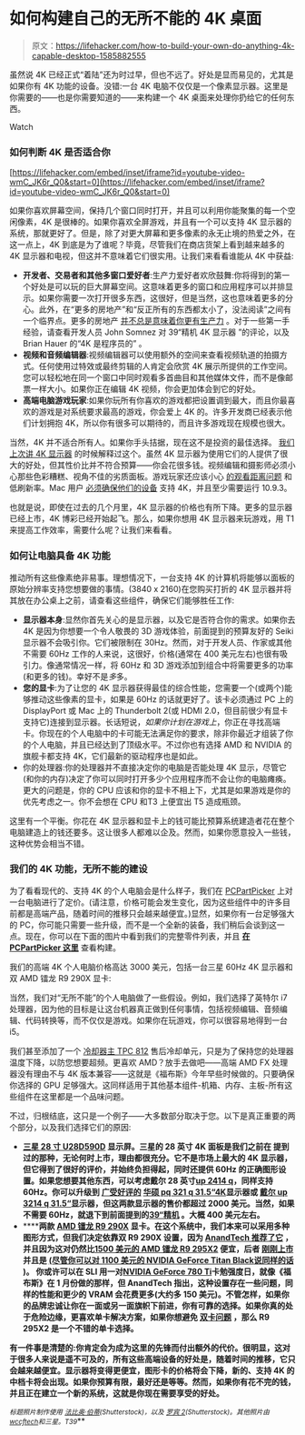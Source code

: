 # 如何构建自己的无所不能的 4K 桌面

> 原文：<https://lifehacker.com/how-to-build-your-own-do-anything-4k-capable-desktop-1585882555>

虽然说 4K 已经正式“着陆”还为时过早，但也不远了。好处是显而易见的，尤其是如果你有 4K 功能的设备。没错:一台 4K 电脑不仅仅是一个像素显示器。这里是你需要的——也是你需要知道的——来构建一个 4K 桌面来处理你扔给它的任何东西。

Watch

### 如何判断 4K 是否适合你

 [https://lifehacker.com/embed/inset/iframe?id=youtube-video-wmC_JK6r_Q0&start=0](https://lifehacker.com/embed/inset/iframe?id=youtube-video-wmC_JK6r_Q0&start=0) 

如果你喜欢屏幕空间，保持几个窗口同时打开，并且可以利用你能聚集的每一个空闲像素，4K 是很棒的。如果你喜欢全屏游戏，并且有一个可以支持 4K 显示器的系统，那就更好了。但是，除了对更大屏幕和更多像素的永无止境的热爱之外，在这一点上，4K 到底是为了谁呢？毕竟，尽管我们在商店货架上看到越来越多的 4K 显示器和电视，但这并不意味着它们很实用。让我们来看看谁能从 4K 中获益:

*   **开发者、交易者和其他多窗口爱好者**:生产力爱好者欢欣鼓舞:你将得到的第一个好处是可以玩的巨大屏幕空间。这意味着更多的窗口和应用程序可以并排显示。如果你需要一次打开很多东西，这很好，但是当然，这也意味着更多的分心。此外，在“更多的房地产”和“反正所有的东西都太小了，没法阅读”之间有一个临界点。更多的房地产 [并不总是意味着你更有生产力](http://lifehacker.com/seven-productivity-myths-debunked-by-science-and-comm-5965826) 。对于一些第一手经验，请查看开发人员 John Somnez 对 39“精机 4K 显示器 ”的评论，以及 Brian Hauer 的“4K 是程序员的” 。
*   **视频和音频编辑器**:视频编辑器可以使用额外的空间来查看视频轨道的拍摄方式。任何使用过特效或最终剪辑的人肯定会欣赏 4K 展示所提供的工作空间。您可以轻松地在同一个窗口中同时观看多首曲目和其他媒体文件，而不是像邮票一样大小。如果你正在编辑 4K 视频，你会更加体会到它的好处。
*   **高端电脑游戏玩家**:如果你玩所有你喜欢的游戏都把设置调到最大，而且你最喜欢的游戏是对系统要求最高的游戏，你会爱上 4K 的。许多开发商已经表示他们计划拥抱 4K，所以你有很多可以期待的，而且许多游戏现在规模也很大。

当然，4K 并不适合所有人。如果你手头拮据，现在这不是投资的最佳选择。 [我们上次讲 4K 显示器](http://lifehacker.com/what-is-4k-and-should-i-buy-a-4k-display-right-now-1540920905) 的时候解释过这个。虽然 4K 显示器为使用它们的人提供了很大的好处，但其性价比并不符合预算——你会花很多钱。视频编辑和摄影师必须小心那些色彩糟糕、视角不佳的劣质面板。游戏玩家还应该小心 [的观看距离问题](http://www.gamesradar.com/what-difference-between-1080p-and-720p-gamer) 和低刷新率。Mac 用户 [必须确保他们的设备](http://support.apple.com/kb/ht6008) 支持 4K，并且至少需要运行 10.9.3。

也就是说，即使在过去的几个月里，4K 显示器的价格也有所下降。更多的显示器已经上市，4K 博彩已经开始起飞。那么，如果你想用 4K 显示器来玩游戏，用 T1 来提高工作效率，需要什么呢？让我们来看看。

### 如何让电脑具备 4K 功能

推动所有这些像素绝非易事。理想情况下，一台支持 4K 的计算机将能够以面板的原始分辨率支持您想要做的事情。(3840 x 2160)在您购买打折的 4K 显示器并将其放在办公桌上之前，请查看这些组件，确保它们能够胜任工作:

*   **显示器本身**:显然你首先关心的是显示器，以及它是否符合你的需求。如果你去 4K 是因为你想要一个令人敬畏的 3D 游戏体验，前面提到的预算友好的 Seiki 显示器不会吸引你。它们被限制在 30Hz。然而，对于开发人员、作家或其他不需要 60Hz 工作的人来说，这很好，价格(通常在 400 美元左右)也很有吸引力。像通常情况一样，将 60Hz 和 3D 游戏添加到组合中将需要更多的功率(和更多的钱)。幸好不是*多*多。
*   **您的显卡**:为了让您的 4K 显示器获得最佳的综合性能，您需要一个(或两个)能够推动这些像素的显卡，如果是 60Hz 的话就更好了。该卡必须通过 PC 上的 DisplayPort 或 Mac 上的 Thunderbolt 2(或 HDMI 2.0，但目前很少有显卡支持它)连接到显示器。长话短说，*如果你计划在游戏上*，你正在寻找高端卡。你现在的个人电脑中的卡可能无法满足你的要求，除非你最近才组装了你的个人电脑，并且已经达到了顶级水平。不过你也有选择 AMD 和 NVIDIA 的旗舰卡都支持 4K，它们最新的驱动程序也是如此。
*   你的处理器:你的处理器并不直接决定你的电脑是否能处理 4K 显示，尽管它(和你的内存)决定了你可以同时打开多少个应用程序而不会让你的电脑瘫痪。更大的问题是，你的 CPU 应该和你的显卡不相上下，尤其是如果游戏是你的优先考虑之一。你不会想在 CPU 和T3 上便宜出 T5 造成瓶颈。

这里有一个平衡。你花在 4K 显示器和显卡上的钱可能比预算系统建造者花在整个电脑建造上的钱还要多。这让很多人都难以企及。然而，如果你愿意投入一些钱，这种优势会相当不错。

### 我们的 4K 功能，无所不能的建设

为了看看现代的、支持 4K 的个人电脑会是什么样子，我们在 [PCPartPicker](http://pcpartpicker.com/) 上对一台电脑进行了定价。(请注意，价格可能会发生变化，因为这些组件中的许多目前都是高端产品，随着时间的推移只会越来越便宜。)显然，如果你有一台足够强大的 PC，你可能只需要一些升级，而不是一个全新的装备，我们稍后会谈到这一点。现在，你可以在下面的图片中看到我们的完整零件列表，并且 [**在 PCPartPicker 这里**](http://pcpartpicker.com/user/LifehackerPC/saved/XPtYcf) 查看构建。

我们的高端 4K 个人电脑价格高达 3000 美元，包括一台三星 60Hz 4K 显示器和双 AMD 镭龙 R9 290X 显卡:

当然，我们对“无所不能”的个人电脑做了一些假设。例如，我们选择了英特尔 i7 处理器，因为他的目标是让这台机器真正做到任何事情，包括视频编辑、音频编辑、代码转换等，而不仅仅是游戏。如果你在玩游戏，你可以很容易地得到一台 i5。

我们甚至添加了一个 [冷却器主 TPC 812](https://pcpartpicker.com/part/cooler-master-cpu-cooler-rrt81224pkr1) 售后冷却单元，只是为了保持您的处理器温度下降，以防您想要超频。更喜欢 AMD？放手去做吧——高端 AMD FX 处理器没有理由不与 4K 版本兼容——这就是《福布斯》今年早些时候做的。只要确保你选择的 GPU 足够强大。这同样适用于其他基本组件-机箱、内存、主板-所有这些组件在这里都是一个品味问题。

不过，归根结底，这只是一个例子——大多数部分取决于您。以下是真正重要的两个部分，以及我们选择它们的原因:

*   **[**三星 28 寸 U28D590D**](https://pcpartpicker.com/part/samsung-monitor-u28d590d) **显示屏**。三星的 28 英寸 4K 面板是我们之前在 提到过的那种，无论何时上市，理由都很充分。它不是市场上最大的 4K 显示器，但它得到了很好的评价，并始终负担得起，同时还提供 60Hz 的正确图形设置。如果您想要其他东西，可以考虑戴尔 28 英寸[**up 2414 q**](http://pcpartpicker.com/part/dell-monitor-up2414q)，同样支持 60Hz。你可以升级到 [广受好评的](http://www.pugetsystems.com/labs/articles/4K-Monitor-Requirements-and-Usage-492/) [**华硕 pq 321 q 31.5“4K**](http://pcpartpicker.com/part/asus-monitor-pq321q)**显示器或 [**戴尔 up 3214 q 31.5“**](http://pcpartpicker.com/part/dell-monitor-up3214q)**显示器，但这两款显示器的售价都超过 2000 美元。当然，如果不需要 60Hz，就退下到前面提到的[39“精机](http://www.amazon.com/Seiki-SE39UY04-39-Inch-Ultra-120Hz/dp/B00DOPGO2G?asc_campaign=InlineText&asc_refurl=https://lifehacker.com/how-to-build-your-own-do-anything-4k-capable-desktop-1585882555&asc_source=&tag=kinjalifehackerlink-20) 。大概 400 美元左右。******
*   ********两款** [**AMD 镭龙 R9 290X**](https://pcpartpicker.com/part/xfx-video-card-r9290xedfd) **显卡。**在这个系统中，我们本来可以采用多种图形方式，但我们决定依靠双 R9 290X 设置，因为 [AnandTech 推荐了它](http://www.anandtech.com/show/7703/desktop-video-card-buyers-guide-january-2014) ，并且因为这对仍然比[1500 美元的 AMD 镭龙 R9 295X2](http://www.newegg.com/Product/Product.aspx?Item=N82E16814202108) 便宜，后者 [刚刚上市](http://www.anandtech.com/show/7930/the-amd-radeon-r9-295x2-review) 并且是 [(尽管你可以对 1100 美元的 NVIDIA GeForce Titan Black](http://www.brightsideofnews.com/2014/04/09/amd-radeon-r9-295x2-review-the-definitive-4k-gaming-graphics-card/)[**说同样的话**](http://lifehacker.com/www.newegg.com/Product/Product.aspx?Item=N82E16814121865) )。 你或许可以在 SLI 用一对[**NVIDIA GeForce 780 Ti**](http://www.amazon.com/gp/product/B00GDIIIPW/?asc_campaign=InlineText&asc_refurl=https://lifehacker.com/how-to-build-your-own-do-anything-4k-capable-desktop-1585882555&asc_source=&tag=kinjalifehackerlink-20)卡勉强度日，就像《福布斯》在 1 月份做的那样，但 AnandTech 指出，这种设置存在一些问题，同样的性能和更少的 VRAM 会花费更多(大约多 150 美元)。不管怎样，如果你的品牌忠诚让你在一面或另一面旗帜下前进，你有可靠的选择。如果你真的处于危险边缘，更喜欢单卡解决方案，如果你想避免 [双卡问题](http://lifehacker.com/is-it-worth-it-to-run-two-graphics-cards-in-my-gaming-p-5994276) ，那么 R9 295X2 是一个不错的单卡选择。******

****有一件事是清楚的:你肯定会为成为这里的先锋而付出额外的代价。很明显，这对于很多人来说是遥不可及的，所有这些高端设备的好处是，随着时间的推移，它只会越来越便宜。显示器将变得更便宜，图形卡的价格将会下降，新的、支持 4K 的中档卡将会出现。如果你预算有限，最好还是等等。然而，如果你有花不完的钱，并且正在建立一个新的系统，这就是你现在需要享受的好处。****

****<small>*标题照片制作使用*</small> [<small>*法比奥·伯蒂*</small>](http://www.shutterstock.com/pic.mhtml?id=171828131&src=id)<small>*(Shutterstock)，以及*</small> [<small>*罗宾 2*</small>](http://www.shutterstock.com/pic.mhtml?id=154949552&src=id)<small>*(Shutterstock)。其他照片由*</small>[<small>*wccftech*</small>](http://wccftech.com/amd-radeon-r9-290x-hawaii-gpu-final-model-pictured-hot-cooler-design/)<small>*和三星。*T39</small>****